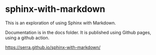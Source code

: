 # sphinx-with-markdown

This is an exploration of using Sphinx with Markdown.

Documentation is in the docs folder.
It is published using Github pages, using a github action.

https://serra.github.io/sphinx-with-markdown/
